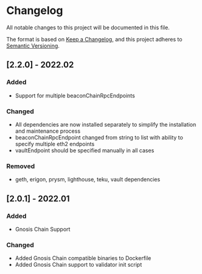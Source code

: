 # Changelog
All notable changes to this project will be documented in this file.

The format is based on [Keep a Changelog](https://keepachangelog.com/en/1.0.0/),
and this project adheres to [Semantic Versioning](https://semver.org/spec/v2.0.0.html).

## [2.2.0] - 2022.02
### Added
- Support for multiple beaconChainRpcEndpoints
### Changed
- All dependencies are now installed separately to simplify the installation and maintenance process
- beaconChainRpcEndpoint changed from string to list with ability to specify multiple eth2 endpoints
- vaultEndpoint should be specified manually in all cases
### Removed
- geth, erigon, prysm, lighthouse, teku, vault dependencies

## [2.0.1] - 2022.01
### Added
- Gnosis Chain Support
### Changed
- Added Gnosis Chain compatible binaries to Dockerfile
- Added Gnosis Chain support to validator init script
